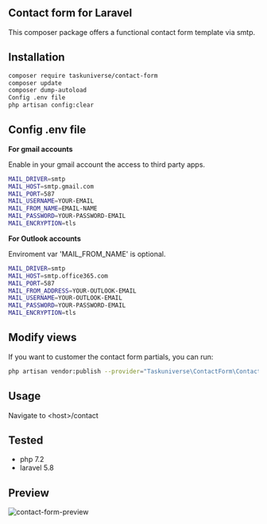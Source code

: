 ## Contact form for Laravel

This composer package offers a functional contact form template via smtp.

## Installation

```bash
composer require taskuniverse/contact-form
composer update
composer dump-autoload
Config .env file
php artisan config:clear
```
## Config .env file

**For gmail accounts**

Enable in your gmail account the access to third party apps.

```bash
MAIL_DRIVER=smtp
MAIL_HOST=smtp.gmail.com
MAIL_PORT=587
MAIL_USERNAME=YOUR-EMAIL
MAIL_FROM_NAME=EMAIL-NAME
MAIL_PASSWORD=YOUR-PASSWORD-EMAIL
MAIL_ENCRYPTION=tls
```

**For Outlook accounts**

Enviroment var 'MAIL_FROM_NAME' is optional.

```bash
MAIL_DRIVER=smtp
MAIL_HOST=smtp.office365.com
MAIL_PORT=587
MAIL_FROM_ADDRESS=YOUR-OUTLOOK-EMAIL
MAIL_USERNAME=YOUR-OUTLOOK-EMAIL
MAIL_PASSWORD=YOUR-PASSWORD-EMAIL
MAIL_ENCRYPTION=tls
```

## Modify views

If you want to customer the contact form partials, you can run:

```bash
php artisan vendor:publish --provider="Taskuniverse\ContactForm\ContactFormServiceProvider"
```

## Usage

Navigate to \<host\>/contact

## Tested

- php 7.2
- laravel 5.8

## Preview

![contact-form-preview](https://user-images.githubusercontent.com/27818621/59525871-1384f100-8e9d-11e9-8e3e-0f69d8bb96db.png)
